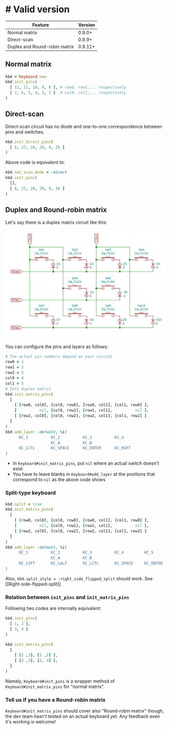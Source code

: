 # # Valid version

|Feature|Version|
|----|----|
|Normal matrix|0.9.0+|
|Direct-scan|0.9.9+|
|Duplex and Round-robin matrix|0.9.11+|

## Normal matrix

```ruby
kbd = Keyboard.new
kbd.init_pins(
  [ 12, 11, 10, 9, 8 ], # row0, row1,... respectively
  [ 7, 6, 5, 4, 3, 2 ]  # col0, col1,... respectively
)
```

## Direct-scan

Direct-scan circuit has no diode and one-to-one correspondence between pins and switches.

```ruby
kbd.init_direct_pins(
  [ 8, 27, 28, 29, 9, 26 ]
)
```

Above code is equivalent to:

```ruby
kbd.set_scan_mode = :direct
kbd.init_pins(
  [],
  [ 8, 27, 28, 29, 9, 26 ]
)
```

## Duplex and Round-robin matrix

Let's say there is a duplex matrix circuit like this:

![](images/duplex-matrix.png)

You can configure the pins and layers as follows:

```ruby
# The actual pin numbers depend on your circuit
row0 = 1
row1 = 2
row2 = 3
col0 = 4
col1 = 5
# Init duplex matrix
kbd.init_matrix_pins(
  [
    [ [row0, col0], [col0, row0], [row0, col1], [col1, row0] ],
    [          nil, [col0, row1], [row1, col1],          nil ],
    [ [row2, col0], [col0, row2], [row2, col1], [col1, row2] ]
  ]
)
kbd.add_layer :default, %i(
      KC_1          KC_2          KC_3          KC_4
                    KC_A          KC_B
      KC_LCTL       KC_SPACE      KC_ENTER      KC_RSFT
)
```

- In `Keyboard#init_matrix_pins`, put `nil` where an actual switch doesn't exist
- You have to leave blanks in `Keyboard#add_layer` at the positions that correspond to `nil` as the above code shows

### Split-type keyboard

```ruby
kbd.split = true
kbd.init_matrix_pins(
  [
    [ [row0, col0], [col0, row0], [row0, col1], [col1, row0] ],
    [          nil, [col0, row1], [row1, col1],          nil ],
    [ [row2, col0], [col0, row2], [row2, col1], [col1, row2] ]
  ]
)
kbd.add_layer :default, %i(
      KC_1          KC_2          KC_3          KC_4         KC_5          KC_6          KC_7          KC_8
                    KC_A          KC_B                                     KC_C          KC_D
      KC_LSFT       KC_LALT       KC_LCTL       KC_SPACE     KC_ENTER      KC_BSPACE     KC_RGUI       KC_RSFT
)
```

Also, `kbd.split_style = :right_side_flipped_split` should work. See [[Right-side-flipped-split]]

### Relation between `init_pins` and `init_matrix_pins`

Following two codes are internally equivalent:

```ruby
kbd.init_pins(
  [ 1, 2 ],
  [ 3, 4 ]
)
```

```ruby
kbd.init_matrix_pins(
  [
    [ [1 ,3], [1 ,2] ],
    [ [2 ,3], [2, 4] ],
  ]
)
```

Namely, `Keyboard#init_pins` is a wrapper method of `Keyboard#init_matrix_pins` for "normal matrix".

### Tell us if you have a Round-robin matrix

`Keyboard#init_matrix_pins` should cover also "Round-robin matrix" though, the dev team hasn't tested on an actual keyboard yet.
Any feedback even it's working is welcome!
